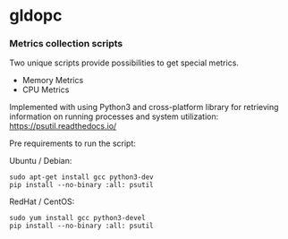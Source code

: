 # gldopc
### Metrics collection scripts ###

Two unique scripts provide possibilities to get special metrics.
- Memory Metrics
- CPU Metrics

Implemented with using Python3 and cross-platform library for retrieving information on running processes and system utilization:
https://psutil.readthedocs.io/

Pre requirements to run the script:

Ubuntu / Debian:
```console
sudo apt-get install gcc python3-dev
pip install --no-binary :all: psutil
```
RedHat / CentOS:
```console
sudo yum install gcc python3-devel
pip install --no-binary :all: psutil
```
